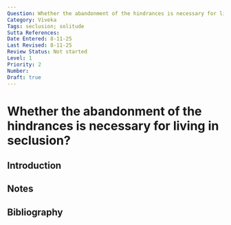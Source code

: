 ```yaml
---
Question: Whether the abandonment of the hindrances is necessary for living in seclusion?
Category: Viveka
Tags: seclusion; solitude
Sutta References:
Date Entered: 8-11-25
Last Revised: 8-11-25
Review Status: Not started
Level: 1
Priority: 2
Number: 
Draft: true
---
```


# Whether the abandonment of the hindrances is necessary for living in seclusion?

## Introduction

## Notes

## Bibliography